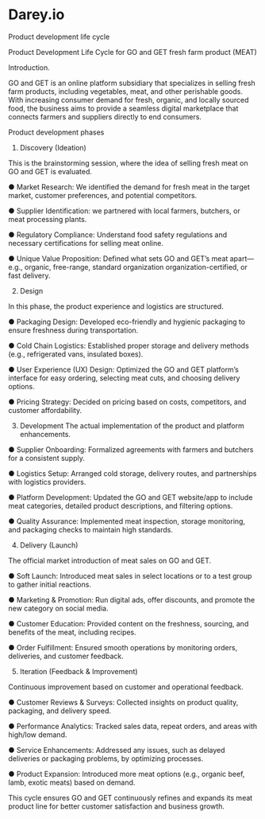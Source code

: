 # Darey.io
Product development life cycle 

Product Development Life Cycle for GO and GET fresh farm product (MEAT)

Introduction.

GO and GET is an online platform subsidiary that specializes in selling fresh farm products, including vegetables, meat, and other perishable goods. With increasing consumer demand for fresh, organic, and locally sourced food, the business aims to provide a seamless digital marketplace that connects farmers and suppliers directly to end consumers.

Product development phases

1. Discovery (Ideation)

This is the brainstorming session, where the idea of selling fresh meat on GO and GET is evaluated.

● Market Research: We identified the demand for fresh meat in the target market, customer preferences, and potential competitors.

● Supplier Identification: we partnered with local farmers, butchers, or meat processing plants.

● Regulatory Compliance: Understand food safety regulations and necessary certifications for selling meat online.

● Unique Value Proposition: Defined what sets GO and GET’s meat apart—e.g., organic, free-range, standard organization organization-certified, or fast delivery.

2. Design

In this phase, the product experience and logistics are structured.

● Packaging Design: Developed eco-friendly and hygienic packaging to ensure freshness during transportation.

● Cold Chain Logistics: Established proper storage and delivery methods (e.g.,
refrigerated vans, insulated boxes).

● User Experience (UX) Design: Optimized the GO and GET platform’s interface for easy ordering, selecting meat cuts, and choosing delivery options.

● Pricing Strategy: Decided on pricing based on costs, competitors, and customer
affordability.

3. Development
   The actual implementation of the product and platform enhancements.

● Supplier Onboarding: Formalized agreements with farmers and butchers for a
consistent supply.

● Logistics Setup: Arranged cold storage, delivery routes, and partnerships with logistics providers.

● Platform Development: Updated the GO and GET website/app to include meat categories, detailed product descriptions, and filtering options.

● Quality Assurance: Implemented meat inspection, storage monitoring, and packaging checks to maintain high standards.

4. Delivery (Launch)

The official market introduction of meat sales on GO and GET.

● Soft Launch: Introduced meat sales in select locations or to a test group to gather initial reactions.

● Marketing & Promotion: Run digital ads, offer discounts, and promote the new category on social media.

● Customer Education: Provided content on the freshness, sourcing, and benefits of the meat, including recipes.

● Order Fulfillment: Ensured smooth operations by monitoring orders, deliveries, and customer feedback.

5. Iteration (Feedback & Improvement)

Continuous improvement based on customer and operational feedback.

● Customer Reviews & Surveys: Collected insights on product quality, packaging, and
delivery speed.

● Performance Analytics: Tracked sales data, repeat orders, and areas with high/low demand.

● Service Enhancements: Addressed any issues, such as delayed deliveries or packaging problems, by optimizing processes.

● Product Expansion: Introduced more meat options (e.g., organic beef, lamb, exotic meats) based on demand.

This cycle ensures GO and GET continuously refines and expands its meat product line for better customer satisfaction and business growth.
